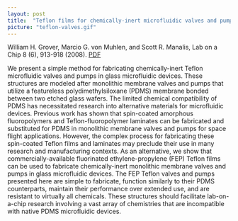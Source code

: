 ```yaml
---
layout: post
title:  "Teflon films for chemically-inert microfluidic valves and pumps"
picture: "teflon-valves.gif"
---
```


William H. Grover, Marcio G. von Muhlen, and Scott R. Manalis, Lab on a Chip 8 (6), 913-918 (2008).  [PDF](/assets/teflon-valves.pdf)

We present a simple method for fabricating chemically-inert Teflon microfluidic valves and pumps in glass microfluidic devices. These structures are modeled after monolithic membrane valves and pumps that utilize a featureless polydimethylsiloxane (PDMS) membrane bonded between two etched glass wafers. The limited chemical compatibility of PDMS has necessitated research into alternative materials for microfluidic devices. Previous work has shown that spin-coated amorphous fluoropolymers and Teflon-fluoropolymer laminates can be fabricated and substituted for PDMS in monolithic membrane valves and pumps for space flight applications. However, the complex process for fabricating these spin-coated Teflon films and laminates may preclude their use in many research and manufacturing contexts. As an alternative, we show that commercially-available fluorinated ethylene-propylene (FEP) Teflon films can be used to fabricate chemically-inert monolithic membrane valves and pumps in glass microfluidic devices. The FEP Teflon valves and pumps presented here are simple to fabricate, function similarly to their PDMS counterparts, maintain their performance over extended use, and are resistant to virtually all chemicals. These structures should facilitate lab-on-a-chip research involving a vast array of chemistries that are incompatible with native PDMS microfluidic devices.